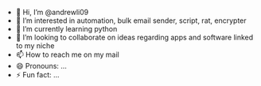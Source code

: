 - 👋 Hi, I’m @andrewli09
- 👀 I’m interested in automation, bulk email sender, script, rat, encrypter
- 🌱 I’m currently learning python
- 💞️ I’m looking to collaborate on ideas regarding apps and software linked to my niche
- 📫 How to reach me on my mail
- 😄 Pronouns: ...
- ⚡ Fun fact: ...

<!---
andrewli09/andrewli09 is a ✨ special ✨ repository because its `README.md` (this file) appears on your GitHub profile.
You can click the Preview link to take a look at your changes.
--->
